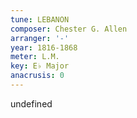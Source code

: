 ```yaml
---
tune: LEBANON
composer: Chester G. Allen
arranger: '-'
year: 1816-1868
meter: L.M.
key: E♭ Major
anacrusis: 0
---
```

undefined
